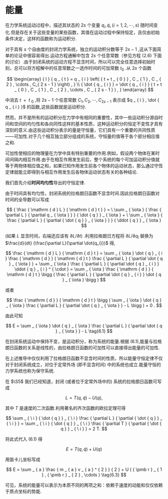 # 能量

在力学系统运动过程中，描述其状态的 $2 s$ 个变量 $q _ { i } , \dot { q } _ { \iota }$ ${ \bigl ( } i = 1 , 2 , \cdots , s { \bigr ) }$ 随时间变化.但是存在关于这些变量的某些函数，其值在运动过程中保持恒定，且仅由初始条件决定，这样的函数称为运动积分.

对于具有 $s$ 个自由度的封闭力学系统，独立的运动积分数等于 $2 s - 1$ ,这从下面简单的论证中很容易得出.运动方程通解中包含 $2 s$ 个任意常数（参见方程 (2.6) 下面的讨论）.由于封闭系统的运动方程不显含时间，所以可以完全任意选择初始时刻，总可以将方程解中的任意常数之一选作时间的可加常数 $t _ { 0 }$ .从 $2 s$ 个函数

$$
\begin{array} { l } { q _ { t } = q _ { i } \left( { t + t _ { 0 } } , C _ { 1 } , C _ { 2 } , \cdots , C_{ 2 s - 1 } \right) , } \\ { \dot { q _ { i } } = \dot { q _ { i } } ( t + t _ { 0 } , C _ { 1 } , C _ { 2 } , \cdots , C _ { 2 s - 1 } ) , } \end{array}
$$

中消去 $\textit { t } + \textit { t } _ { 0 }$ ,将 $2 s - 1$ 个任意常数 $C _ { 1 } , C _ { 2 } , \cdots , C _ { 2 s - 1 }$ 表示成 $q _ { i } , \dot { q _ { i } }$ 的函数,这些函数就是运动积分.

然而，并不是所有的运动积分在力学中有相同的重要性，其中一些运动积分源自时间和空间的均匀性和各向同性这样的基本性质，这种运动积分的恒定不变性才具有深刻的意义.由这些运动积分表示的量是守恒量，它们具有一个重要的共同性质——可加性.对于几个相互独立部分组成的系统，守恒量的值等于各个部分相应值之和.

可加性使相应的物理量在力学中具有特别重要的作用.例如，假设两个物体在某时间间隔内相互作用.由于在相互作用发生前后，整个系统的每个可加运动积分值就等于两物体相应值之和，如果已知作用发生前各个物体的运动状态，那么通过守恆定律就能立即得到与相互作用发生后各物体运动状态有关的各种结论.

我们首先介绍**时间均匀性**导出的守恒定律.

由于时间具有均匀性，封闭系统的拉格朗日函数不显含时间.因此拉格朗日函数对时间的全导数可以写成

$$
{ \frac { \mathrm { d } L } { \mathrm { d } t } } = \ \sum _ { \iota } { \frac { \partial L } { \partial q _ { \iota } } } { \dot { q } } _ { \iota } + \ \sum _ { \iota } { \frac { \partial L } { \partial { \dot { q } } _ { \iota } } } { \ddot { q } } _ { \iota }
$$

(如果 $L$ 显含时间，右端还应该有 $\partial L / \partial t$) .利用拉格朗日方程将 $\partial L / \partial q_ { i }$ 替换为 $\frac{d}{dt} (\frac{\partial L}{\partial \dot{q_i}})$ 得,

$$
\frac { \mathrm { d } L } { \mathrm { d } t } = \sum _ { \iota } \dot { q } _ { i } \frac { \mathrm { d } } { \mathrm { d } t } \frac { \partial L } { \partial \dot { q } _ { \iota } } + \sum _ { \iota } \frac { \partial L } { \partial \dot { q } _ { i } } \ddot { q } _ { i } ^ { \cdot } = \sum _ { \iota } \frac { \mathrm { d } } { \mathrm { d } t } \bigg ( \frac { \partial L } { \partial \dot { q } _ { i } } \dot { q } _ { \iota } \bigg )
$$

或者

$$
\frac { \mathrm { d } } { \mathrm { d } t } \bigg ( \sum _ { \iota } \dot { q } _ { \iota } \frac { \partial L } { \partial \dot { q } _ { \iota } } - L \bigg ) = 0 .
$$

由此可知

$$
E = \sum _ { \iota } \dot { q } _ { \iota } \frac { \partial L } { \partial \dot { q } _ { \iota } } - L \tag{6.1}
$$

在封闭系统运动中保持不变，是运动积分，称为系统的能量.根据 (6.1),能量与拉格朗日函数的关系是线性的，由拉格朗日函数的可加性可以直接得出能量的可加性.

在上述推导中仅仅利用了拉格朗日函数不显含时间的性质，所以能量守恒定律不仅对于封闭系统成立，对位于定常外场 (即不显含时间) 中的系统也成立.能量守恒的力学系统也称为保守系统.

在 $\S5$ 我们已经知道，封闭 (或者位于定常外场中的) 系统的拉格朗日函数可写成

$$
L = T ( q , \dot { q } ) - U ( q ) ,
$$

其中 $T$ 是速度的二次函数.利用著名的齐次函数的欧拉定理可得

$$
\sum _ { \ i } { \dot { q } } _ { \ i } \frac { \partial L } { \partial { \dot { q } } _ { \ i } } = \sum _ { \ i } { \dot { q } } _ { \ i } \frac { \partial T } { \partial { \dot { q } } _ { \ i } } = 2 T.
$$

将此式代入 (6.1) 得

$$
E = T ( q , \dot { q } ) + U ( q ) \tag{6.2}
$$

用笛卡儿坐标写成

$$
E = \sum _ { a } \frac { m _ { a } v _ { a } ^ { 2 } } { 2 } + U ( { \pmb r } _ { 1 } , { \pmb r } _ { 2 } , \cdots ) \tag{6.3}
$$

可见，系统的能量可以表示为本质不同的两项之和：依赖于速度的动能和仅仅依赖于质点坐标的势能.
